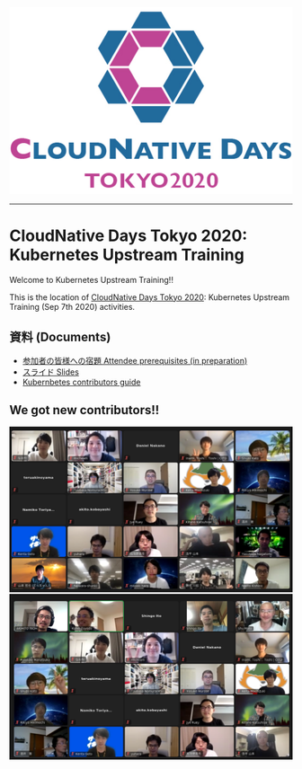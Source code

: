 [![CloudNative Days Tokyo 2020](images/CNDT2020@2x-100.jpg)](https://cndt2020.cloudnativedays.jp/)

---

# CloudNative Days Tokyo 2020: Kubernetes Upstream Training

Welcome to Kubernetes Upstream Training!!

This is the location of [CloudNative Days Tokyo 2020](https://cndt2020.cloudnativedays.jp/): Kubernetes Upstream Training (Sep 7th 2020) activities.

## 資料 (Documents)

* [参加者の皆様への宿題 Attendee prerequisites (in preparation)](../assets/attendee-prerequisites.md)
* [スライド Slides](../assets/slide.pdf)
* [Kubernbetes contributors guide](https://github.com/kubernetes/community/tree/master/contributors/guide)

## We got new contributors!! 

![group photo 01](images/cndt-2020-01.png) ![group photo 02](images/cndt-2020-02.png)

